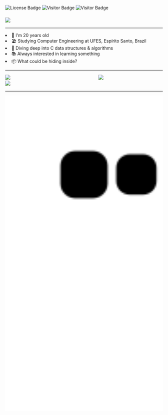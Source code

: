 ![License Badge](https://img.shields.io/badge/license-MIT-blue)
![Visitor Badge](https://visitor-badge.laobi.icu/badge?page_id=edualfo.visitor-badge)
![Visitor Badge](https://img.shields.io/badge/made%20in-brazil-green)

###

<div align="left">
  <img src="https://readme-typing-svg.herokuapp.com?font=Consolas&weight=400&size=32&duration=4000&pause=600&width=1000&height=80&color=F7EF8A&backgroun=00000000&background=260000&center=false&vCenter=true&lines=>+Hi%2C+I'm+Eduardo+Abreu!%F0%9F%91%8B%F0%9F%91%8B;>+I'm+a+computer+engineering+student;>+Check+out+some+stuff+below+%F0%9F%8D%B7%F0%9F%97%BF">
</div>

<!---
background color (IF NEEDED): meyerweb color blender, 7 midpoints, blend white OR black with a color from the chosen theme, pick the 6th midpoint (the 7th color from the 9)
font color: you can sample the color from the fire ring
--->

<hr>

<p>
  <li>🤠 I'm 20 years old</li>
  <li>🏖️ Studying Computer Engineering at UFES, Espírito Santo, Brazil</li>
  <li>🤿 Diving deep into C data structures & algorithms</li>
  <li>📚 Always interested in learning something</li>
  <li>📦 What could be hiding inside?</li>
</p>

<hr>

<div>
  <img width="40.85%" align=right src="https://github-readme-stats.vercel.app/api/top-langs/?username=edualfo&card_width=200&theme=maroongold&bg_color=&border_radius=5&hide_border=true&border_color=&exclude_repo=&hide=&langs_count=10&layout=">
</div>

<div>
  <img width="55.5%" src="https://streak-stats.demolab.com?user=edualfo&ring&theme=maroongold&stroke=&ring=&fire=&currStreakNum=fff&currStreakLabel=fff&border_radius=5&hide_border=true">
</div>

<div>
  <img width="55.5%" src="https://github-readme-stats.vercel.app/api?username=edualfo&card_width=200&show_icons=true&theme=maroongold&bg_color=&include_all_commits=true&count_private=true&hide_rank=false&border_radius=5&hide_border=true&border_color="/>
</div>

---

<div>
  <img width="100%" src="https://github.com/edualfo/edualfo/blob/output/github-contribution-grid-snake.svg">
</div>

<!---
eduabreulfo/eduabreulfo is a ✨ special ✨ repository because its `README.md` (this file) appears on your GitHub profile.
You can click the Preview link to take a look at your changes.
--->
